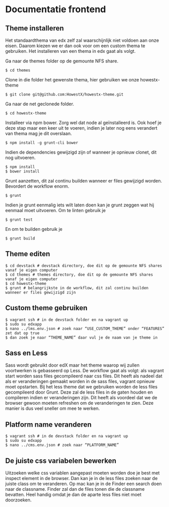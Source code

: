 # Documentatie frontend

## Theme installeren


Het standaardthema van edx zelf zal waarschijnlijk niet voldoen aan onze eisen. Daarom kiezen we er dan ook voor om een custom thema te gebruiken. Het installeren van een thema in edx gaat als volgt.

Ga naar de themes folder op de gemounte NFS share.

    $ cd themes
    
Clone in die folder het gewenste thema, hier gebruiken we onze howestx-theme

    $ git clone git@github.com:HowestX/howestx-theme.git
    
Ga naar de net geclonede folder.

    $ cd howestx-theme
    
Installeer via npm bower. Zorg wel dat node al geïnstalleerd is. Ook hoef je deze stap maar een keer uit te voeren, indien je later nog eens verandert van thema mag je dit overslaan.

    $ npm install -g grunt-cli bower
    
Indien de dependencies gewijzigd zijn of wanneer je opnieuw clonet, dit nog uitvoeren.

    $ npm install
    $ bower install
    
Grunt aanzetten, dit zal continu builden wanneer er files gewijzigd worden. Bevordert de workflow enorm.

    $ grunt
    
Indien je grunt eenmalig iets wilt laten doen kan je grunt zeggen wat hij eenmaal moet uitvoeren.
Om te linten gebruik je

    $ grunt test

En om te builden gebruik je

    $ grunt build

## Theme editen

    $ cd devstack # devstack directory, doe dit op de gemounte NFS shares vanaf je eigen computer
    $ cd themes # themes directory, doe dit op de gemounte NFS shares vanaf je eigen computer
    $ cd howestx-theme
    $ grunt # belangrijkste in de workflow, dit zal continu builden wanneer er files gewijzigd zijn

## Custom theme gebruiken

    $ vagrant ssh # in de devstack folder en na vagrant up
    $ sudo su edxapp
    $ nano ../lms.env.json # zoek naar “USE_CUSTOM_THEME” onder “FEATURES” zet dat op true
    $ dan zoek je naar “THEME_NAME” daar vul je de naam van je theme in
        
## Sass en Less

Sass wordt gebruikt door edX maar het theme waarop wij zullen voortwerken is gebasseerd op Less. De workflow gaat als volgt: als vagrant start worden sass files gecompileerd naar css files. Dit heeft als nadeel dat als er veranderingen gemaakt worden in de sass files, vagrant opnieuw moet opstarten.
Bij het less theme dat we gebruiken worden de less files gecompileerd door Grunt. Deze zal de less files in de gaten houden en compileren indien er veranderingen zijn. Dit heeft als voordeel dat we de browser gewoon moeten refreshen om de veranderingen te zien. Deze manier is dus veel sneller om mee te werken.

## Platform name veranderen

    $ vagrant ssh # in de devstack folder en na vagrant up
    $ sudo su edxapp
    $ nano ../cms.env.json # zoek naar “PLATFORM_NAME”
        
## De juiste css variabelen bewerken

Uitzoeken welke css variablen aangepast moeten worden doe je best met inspect element in de browser. Dan kan je in de less files zoeken naar de juiste class om te veranderen. Op mac kan je in de Finder een search doen naar de classname. Finder zal dan de files tonen die de classname bevatten. Heel handig omdat je dan de aparte less files niet moet doorzoeken.
